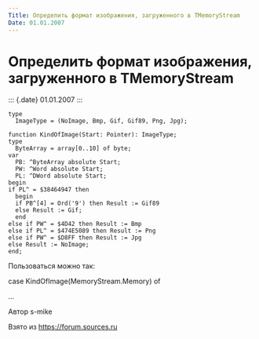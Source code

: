 ```yaml
---
Title: Определить формат изображения, загруженного в TMemoryStream
Date: 01.01.2007
---
```



Определить формат изображения, загруженного в TMemoryStream
===========================================================

::: {.date}
01.01.2007
:::

    type
      ImageType = (NoImage, Bmp, Gif, Gif89, Png, Jpg);
     
    function KindOfImage(Start: Pointer): ImageType;
    type
      ByteArray = array[0..10] of byte;
    var
      PB: ^ByteArray absolute Start;
      PW: ^Word absolute Start;
      PL: ^DWord absolute Start;
    begin
    if PL^ = $38464947 then
      begin
      if PB^[4] = Ord('9') then Result := Gif89
      else Result := Gif;
      end
    else if PW^ = $4D42 then Result := Bmp
    else if PL^ = $474E5089 then Result := Png
    else if PW^ = $D8FF then Result := Jpg
    else Result := NoImage;
    end;

Пользоваться можно так:

case KindOfImage(MemoryStream.Memory) of

\...

Автор s-mike

Взято из <https://forum.sources.ru>
